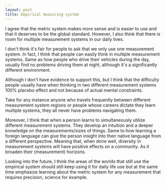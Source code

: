 ```yaml
---
layout: post
title: Empirical measuring system
---
```


I agree that the metric system makes more sense and is easier to use and that it deserves to be the global standard. However, I also think that there is room for multiple measurement systems in our daily lives.

I don't think it's fair for people to ask that we only use one measurement system. In fact, I think that people can easily think in multiple measurement systems. Same as how people who drive their vehicles during the day, usually find no problems driving them at night, although it's a significantly different environment.

Although I don't have evidence to support this, but I think that the difficulty people usually have when thinking in two different measurement systems 100% placebo effect and not because of actual mental constraints.

Take for any instance anyone who travels frequently between different measurement system regions or people whose careers dictate they learn multiple systems, they all never have problems navigating them.

Moreover, I think that when a person learns to simultaneously utilize different measurement systems. They develop an intuition and a deeper knowledge on the measurements/sizes of things. Same to how learning a foreign language can give the person insight into their native language from a different perspective. Meaning that, when done well, diversity in measurement systems will have positive effects on a community. As it broaden their (measurement) horizons.

Looking into the future, I think the areas of the worlds that still use the empirical system should still keep using it for daily life use but at the same time emphasize learning about the metric system for any measurement that requires precision, science for example.
